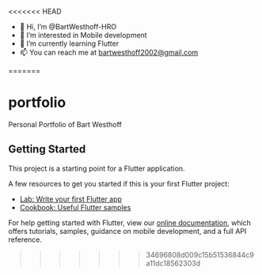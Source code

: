 <<<<<<< HEAD
- 👋 Hi, I’m @BartWesthoff-HRO
- 👀 I’m interested in Mobile development
- 🌱 I’m currently learning Flutter
- 📫 You can reach me at bartwesthoff2002@gmail.com

<!---
BartWesthoff-HRO/BartWesthoff-HRO is a ✨ special ✨ repository because its `README.md` (this file) appears on your GitHub profile.
You can click the Preview link to take a look at your changes.
--->
=======
# portfolio

Personal Portfolio of Bart Westhoff

## Getting Started

This project is a starting point for a Flutter application.

A few resources to get you started if this is your first Flutter project:

- [Lab: Write your first Flutter app](https://flutter.dev/docs/get-started/codelab)
- [Cookbook: Useful Flutter samples](https://flutter.dev/docs/cookbook)

For help getting started with Flutter, view our
[online documentation](https://flutter.dev/docs), which offers tutorials,
samples, guidance on mobile development, and a full API reference.
>>>>>>> 34696808d009c15b51536844c9a11dc18562303d
